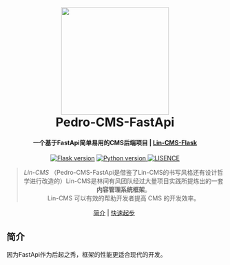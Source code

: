 <!-- # Lin-CMS-Flask -->

<h1 align="center">
  <a href="https://doc.cms.talelin.com/">
  <img src="https://up.qi-yue.vip/ny1.png" width="250"/></a>
  <br>
  Pedro-CMS-FastApi
</h1>

<h4 align="center">一个基于FastApi简单易用的CMS后端项目 | <a href="https://doc.cms.talelin.com/" target="_blank">Lin-CMS-Flask</a></h4>

<p align="center">
  <a href="http://Flask.pocoo.org/docs/3.0/" rel="nofollow">
  <img src="https://img.shields.io/badge/Flask-3.1.0-green.svg" alt="Flask version" data-canonical-src="https://img.shields.io/badge/Flask-3.1.0-green.svg" style="max-width:100%;"></a>
    <a href="https://www.python.org/" rel="nofollow">
    <img src="https://img.shields.io/badge/python->=3.9,<3.14-red.svg" alt="Python version" data-canonical-src="https://img.shields.io/badge/python->=3.9,<3.14-red.svg" style="max-width:100%;">
    </a>
      <a href="https://doc.cms.talelin.com/" rel="nofollow"><img src="https://img.shields.io/badge/license-MIT-skyblue.svg" alt="LISENCE" data-canonical-src="https://img.shields.io/badge/license-MIT-skyblue.svg" style="max-width:100%;"></a>
</p>

<blockquote align="center">
  <em>Lin-CMS</em> （Pedro-CMS-FastApi是借鉴了Lin-CMS的书写风格还有设计哲学进行改造的）Lin-CMS是林间有风团队经过大量项目实践所提炼出的一套<strong>内容管理系统框架</strong>。<br>
 Lin-CMS 可以有效的帮助开发者提高 CMS 的开发效率。
</blockquote>

<p align="center">
  <a href="#简介">简介</a>&nbsp;|&nbsp;<a href="https://doc.cms.talelin.com/start/flask/">快速起步</a>&nbsp;
</p>

## 简介
因为FastApi作为后起之秀，框架的性能更适合现代的开发。
